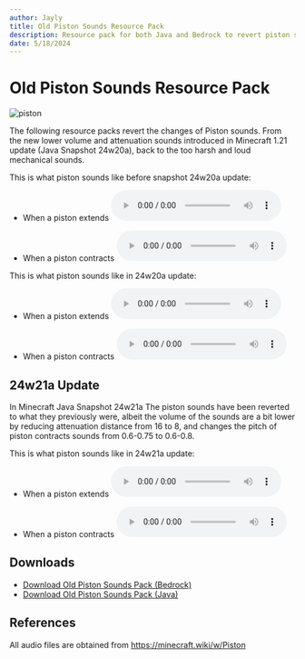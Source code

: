 ```yaml
---
author: Jayly
title: Old Piston Sounds Resource Pack
description: Resource pack for both Java and Bedrock to revert piston sounds back to the old piston sounds.
date: 5/18/2024
---
```


# Old Piston Sounds Resource Pack

![piston](/assets/posts/revert-piston-sounds-pack/Piston.gif)

The following resource packs revert the changes of Piston sounds. From the new lower volume and attenuation sounds introduced in Minecraft 1.21 update (Java Snapshot 24w20a), back to the too harsh and loud mechanical sounds.

This is what piston sounds like before snapshot 24w20a update:

- When a piston extends‌
  <audio controls>
    <source src="/assets/posts/revert-piston-sounds-pack/Piston_extend_JE1_BE1.ogg" type="audio/ogg">
  Your browser does not support the audio element.
  </audio>

- When a piston contracts
  <audio controls>
    <source src="/assets/posts/revert-piston-sounds-pack/Piston_contract_JE1_BE1.ogg" type="audio/ogg">
  Your browser does not support the audio element.
  </audio>

This is what piston sounds like in 24w20a update:

- When a piston extends‌
  <audio controls>
    <source src="/assets/posts/revert-piston-sounds-pack/Piston_extend_JE2.mp3" type="audio/mpeg">
  Your browser does not support the audio element.
  </audio>

- When a piston contracts
  <audio controls>
    <source src="/assets/posts/revert-piston-sounds-pack/Piston_contract_JE2.mp3" type="audio/mpeg">
  Your browser does not support the audio element.
  </audio>

## 24w21a Update

In Minecraft Java Snapshot 24w21a The piston sounds have been reverted to what they previously were, albeit the volume of the sounds are a bit lower by reducing attenuation distance from 16 to 8, and changes the pitch of piston contracts‌ sounds from 0.6-0.75 to 0.6-0.8.

This is what piston sounds like in 24w21a update:

- When a piston extends‌
  <audio controls>
    <source src="/assets/posts/revert-piston-sounds-pack/Piston_extend_JE3.ogg" type="audio/ogg">
  </audio>

- When a piston contracts
  <audio controls>
    <source src="/assets/posts/revert-piston-sounds-pack/Piston_contract_JE3.ogg" type="audio/ogg">
  Your browser does not support the audio element.
  </audio>

## Downloads

- [Download Old Piston Sounds Pack (Bedrock)](/assets/posts/revert-piston-sounds-pack/restore_piston_sounds_bedrock.mcpack)
- [Download Old Piston Sounds Pack (Java)](/assets/posts/revert-piston-sounds-pack/restore_piston_sounds_java.zip)

## References

All audio files are obtained from https://minecraft.wiki/w/Piston
